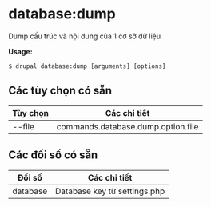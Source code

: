 # database:dump
Dump cấu trúc và nội dung của 1 cơ sở dữ liệu

**Usage:**
```
$ drupal database:dump [arguments] [options] 
```

## Các tùy chọn có sẵn
Tùy chọn | Các chi tiết
-------|-------------
--file | commands.database.dump.option.file

## Các đối số có sẵn
Đối số | Các chi tiết
---------|-------------
database | Database key từ settings.php
